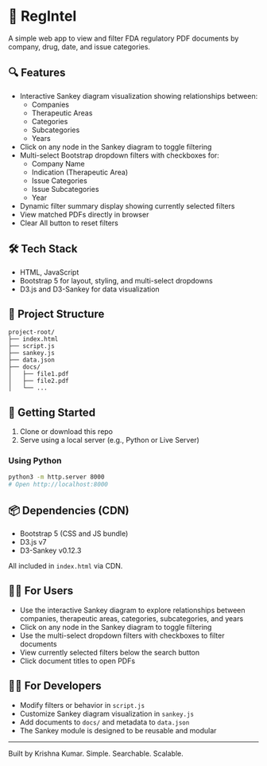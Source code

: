 # 📄 RegIntel

A simple web app to view and filter FDA regulatory PDF documents by company, drug, date, and issue categories.

## 🔍 Features

- Interactive Sankey diagram visualization showing relationships between:
  - Companies
  - Therapeutic Areas
  - Categories
  - Subcategories
  - Years
- Click on any node in the Sankey diagram to toggle filtering
- Multi-select Bootstrap dropdown filters with checkboxes for:
  - Company Name
  - Indication (Therapeutic Area)
  - Issue Categories
  - Issue Subcategories
  - Year
- Dynamic filter summary display showing currently selected filters
- View matched PDFs directly in browser
- Clear All button to reset filters

## 🛠 Tech Stack

- HTML, JavaScript
- Bootstrap 5 for layout, styling, and multi-select dropdowns
- D3.js and D3-Sankey for data visualization

## 📁 Project Structure

```
project-root/
├── index.html
├── script.js
├── sankey.js
├── data.json
├── docs/
│   ├── file1.pdf
│   ├── file2.pdf
│   └── ...
```

## 🚀 Getting Started

1. Clone or download this repo
2. Serve using a local server (e.g., Python or Live Server)

### Using Python

```bash
python3 -m http.server 8000
# Open http://localhost:8000
```

## 📦 Dependencies (CDN)

- Bootstrap 5 (CSS and JS bundle)
- D3.js v7
- D3-Sankey v0.12.3

All included in `index.html` via CDN.

## 🙋‍♂️ For Users

- Use the interactive Sankey diagram to explore relationships between companies, therapeutic areas, categories, subcategories, and years
- Click on any node in the Sankey diagram to toggle filtering
- Use the multi-select dropdown filters with checkboxes to filter documents
- View currently selected filters below the search button
- Click document titles to open PDFs

## 🧑‍💻 For Developers

- Modify filters or behavior in `script.js`
- Customize Sankey diagram visualization in `sankey.js`
- Add documents to `docs/` and metadata to `data.json`
- The Sankey module is designed to be reusable and modular

---

Built by Krishna Kumar. Simple. Searchable. Scalable.
